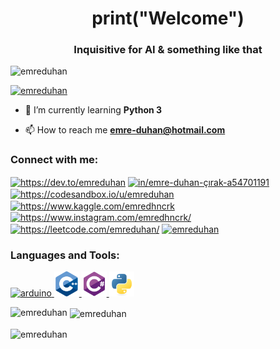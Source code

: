<h1 align="center">print("Welcome")</h1>
<h3 align="center">Inquisitive for AI & something like that</h3>

<p align="left"> <img src="https://komarev.com/ghpvc/?username=emreduhan&label=Profile%20views&color=0e75b6&style=flat" alt="emreduhan" /> </p>

<p align="left"> <a href="https://github.com/ryo-ma/github-profile-trophy"><img src="https://github-profile-trophy.vercel.app/?username=emreduhan" alt="emreduhan" /></a> </p>

- 🌱 I’m currently learning **Python 3**

- 📫 How to reach me **emre-duhan@hotmail.com**

<h3 align="left">Connect with me:</h3>
<p align="left">
<a href="https://dev.to/https://dev.to/emreduhan" target="blank"><img align="center" src="https://raw.githubusercontent.com/rahuldkjain/github-profile-readme-generator/master/src/images/icons/Social/devto.svg" alt="https://dev.to/emreduhan" height="30" width="40" /></a>
<a href="https://linkedin.com/in/in/emre-duhan-çırak-a54701191" target="blank"><img align="center" src="https://raw.githubusercontent.com/rahuldkjain/github-profile-readme-generator/master/src/images/icons/Social/linked-in-alt.svg" alt="in/emre-duhan-çırak-a54701191" height="30" width="40" /></a>
<a href="https://codesandbox.com/https://codesandbox.io/u/emreduhan" target="blank"><img align="center" src="https://raw.githubusercontent.com/rahuldkjain/github-profile-readme-generator/master/src/images/icons/Social/codesandbox.svg" alt="https://codesandbox.io/u/emreduhan" height="30" width="40" /></a>
<a href="https://kaggle.com/https://www.kaggle.com/emredhncrk" target="blank"><img align="center" src="https://raw.githubusercontent.com/rahuldkjain/github-profile-readme-generator/master/src/images/icons/Social/kaggle.svg" alt="https://www.kaggle.com/emredhncrk" height="30" width="40" /></a>
<a href="https://instagram.com/https://www.instagram.com/emredhncrk/" target="blank"><img align="center" src="https://raw.githubusercontent.com/rahuldkjain/github-profile-readme-generator/master/src/images/icons/Social/instagram.svg" alt="https://www.instagram.com/emredhncrk/" height="30" width="40" /></a>
<a href="https://www.leetcode.com/https://leetcode.com/emreduhan/" target="blank"><img align="center" src="https://raw.githubusercontent.com/rahuldkjain/github-profile-readme-generator/master/src/images/icons/Social/leet-code.svg" alt="https://leetcode.com/emreduhan/" height="30" width="40" /></a>
<a href="https://discord.gg/emreduhan" target="blank"><img align="center" src="https://raw.githubusercontent.com/rahuldkjain/github-profile-readme-generator/master/src/images/icons/Social/discord.svg" alt="emreduhan" height="30" width="40" /></a>
</p>

<h3 align="left">Languages and Tools:</h3>
<p align="left"> <a href="https://www.arduino.cc/" target="_blank" rel="noreferrer"> <img src="https://cdn.worldvectorlogo.com/logos/arduino-1.svg" alt="arduino" width="40" height="40"/> </a> <a href="https://www.w3schools.com/cpp/" target="_blank" rel="noreferrer"> <img src="https://raw.githubusercontent.com/devicons/devicon/master/icons/cplusplus/cplusplus-original.svg" alt="cplusplus" width="40" height="40"/> </a> <a href="https://www.w3schools.com/cs/" target="_blank" rel="noreferrer"> <img src="https://raw.githubusercontent.com/devicons/devicon/master/icons/csharp/csharp-original.svg" alt="csharp" width="40" height="40"/> </a> <a href="https://www.python.org" target="_blank" rel="noreferrer"> <img src="https://raw.githubusercontent.com/devicons/devicon/master/icons/python/python-original.svg" alt="python" width="40" height="40"/> </a> </p>

<p><img align="left" src="https://github-readme-stats.vercel.app/api/top-langs?username=emreduhan&show_icons=true&locale=en&layout=compact" alt="emreduhan" /></p>

<p>&nbsp;<img align="center" src="https://github-readme-stats.vercel.app/api?username=emreduhan&show_icons=true&locale=en" alt="emreduhan" /></p>

<p><img align="center" src="https://github-readme-streak-stats.herokuapp.com/?user=emreduhan&" alt="emreduhan" /></p>
